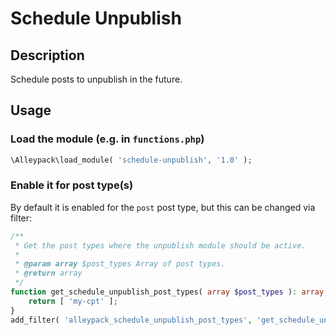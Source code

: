 # Schedule Unpublish

## Description

Schedule posts to unpublish in the future.

## Usage

### Load the module (e.g. in `functions.php`)

```php
\Alleypack\load_module( 'schedule-unpublish', '1.0' );
```

### Enable it for post type(s)

By default it is enabled for the `post` post type, but this can be changed via filter:
```php
/**
 * Get the post types where the unpublish module should be active.
 *
 * @param array $post_types Array of post types.
 * @return array
 */
function get_schedule_unpublish_post_types( array $post_types ): array {
	return [ 'my-cpt' ];
}
add_filter( 'alleypack_schedule_unpublish_post_types', 'get_schedule_unpublish_post_types' );
```
